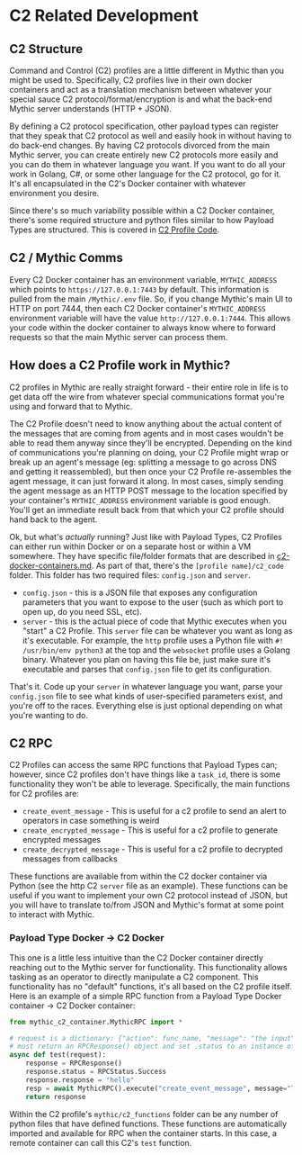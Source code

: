 # C2 Related Development

## C2 Structure

Command and Control (C2) profiles are a little different in Mythic than you might be used to. Specifically, C2 profiles live in their own docker containers and act as a translation mechanism between whatever your special sauce C2 protocol/format/encryption is and what the back-end Mythic server understands (HTTP + JSON).&#x20;

By defining a C2 protocol specification, other payload types can register that they speak that C2 protocol as well and easily hook in without having to do back-end changes. By having C2 protocols divorced from the main Mythic server, you can create entirely new C2 protocols more easily and you can do them in whatever language you want. If you want to do all your work in Golang, C#, or some other language for the C2 protocol, go for it. It's all encapsulated in the C2's Docker container with whatever environment you desire.

Since there's so much variability possible within a C2 Docker container, there's some required structure and python files similar to how Payload Types are structured. This is covered in [C2 Profile Code](c2-profile-code/).

## C2 / Mythic Comms

Every C2 Docker container has an environment variable, `MYTHIC_ADDRESS` which points to `https://127.0.0.1:7443` by default. This information is pulled from the main `/Mythic/.env` file. So, if you change Mythic's main UI to HTTP on port 7444, then each C2 Docker container's `MYTHIC_ADDRESS` environment variable will have the value `http://127.0.0.1:7444`. This allows your code within the docker container to always know where to forward requests so that the main Mythic server can process them.

## How does a C2 Profile work in Mythic?

C2 profiles in Mythic are really straight forward - their entire role in life is to get data off the wire from whatever special communications format you're using and forward that to Mythic.&#x20;

The C2 Profile doesn't need to know anything about the actual content of the messages that are coming from agents and in most cases wouldn't be able to read them anyway since they'll be encrypted. Depending on the kind of communications you're planning on doing, your C2 Profile might wrap or break up an agent's message (eg: splitting a message to go across DNS and getting it reassembled), but then once your C2 Profile re-assembles the agent message, it can just forward it along. In most cases, simply sending the agent message as an HTTP POST message to the location specified by your container's `MYTHIC_ADDRESS` environment variable is good enough. You'll get an immediate result back from that which your C2 profile should hand back to the agent.

Ok, but what's _actually_ running? Just like with Payload Types, C2 Profiles can either run within Docker or on a separate host or within a VM somewhere. They have specific file/folder formats that are described in [c2-docker-containers.md](c2-profile-code/server-side-coding/c2-docker-containers.md "mention"). As part of that, there's the `[profile name]/c2_code` folder. This folder has two required files: `config.json` and `server`.&#x20;

* `config.json` - this is a JSON file that exposes any configuration parameters that you want to expose to the user (such as which port to open up, do you need SSL, etc).
* `server` - this is the actual piece of code that Mythic executes when you "start" a C2 Profile. This `server` file can be whatever you want as long as it's executable. For example, the `http` profile uses a Python file with `#! /usr/bin/env python3` at the top and the `websocket` profile uses a Golang binary. Whatever you plan on having this file be, just make sure it's executable and parses that `config.json` file to get its configuration.

That's it. Code up your `server` in whatever language you want, parse your `config.json` file to see what kinds of user-specified parameters exist, and you're off to the races. Everything else is just optional depending on what you're wanting to do.

## C2 RPC

C2 Profiles can access the same RPC functions that Payload Types can; however, since C2 profiles don't have things like a `task_id`, there is some functionality they won't be able to leverage. Specifically, the main functions for C2 profiles are:

* `create_event_message` - This is useful for a c2 profile to send an alert to operators in case something is weird
* `create_encrypted_message` - This is useful for a c2 profile to generate encrypted messages
* `create_decrypted_message` - This is useful for a c2 profile to decrypted messages from callbacks

These functions are available from within the C2 docker container via Python (see the http C2 `server` file as an example). These functions can be useful if you want to implement your own C2 protocol instead of JSON, but you will have to translate to/from JSON and Mythic's format at some point to interact with Mythic.&#x20;

### Payload Type Docker -> C2 Docker

This one is a little less intuitive than the C2 Docker container directly reaching out to the Mythic server for functionality. This functionality allows tasking as an operator to directly manipulate a C2 component. This functionality has no "default" functions, it's all based on the C2 profile itself. Here is an example of a simple RPC function from a Payload Type Docker container -> C2 Docker container:

```python
from mythic_c2_container.MythicRPC import *

# request is a dictionary: {"action": func_name, "message": "the input",  "task_id": task id num}
# must return an RPCResponse() object and set .status to an instance of RPCStatus and response to str of message
async def test(request):
    response = RPCResponse()
    response.status = RPCStatus.Success
    response.response = "hello"
    resp = await MythicRPC().execute("create_event_message", message="Test message", warning=False)
    return response
```

Within the C2 profile's `mythic/c2_functions` folder can be any number of python files that have defined functions. These functions are automatically imported and available for RPC when the container starts. In this case, a remote container can call this C2's `test` function.

